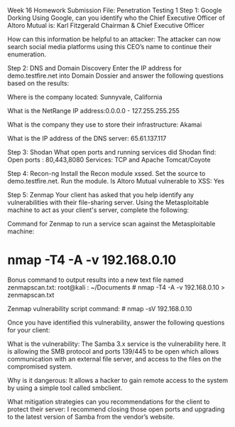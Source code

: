 Week 16 Homework Submission File: Penetration Testing 1
Step 1: Google Dorking
Using Google, can you identify who the Chief Executive Officer of Altoro Mutual is: Karl Fitzgerald Chairman & Chief Executive Officer

How can this information be helpful to an attacker: The attacker can now search social media platforms using this CEO’s name to continue their enumeration.

Step 2: DNS and Domain Discovery
Enter the IP address for demo.testfire.net into Domain Dossier and answer the following questions based on the results:

Where is the company located: Sunnyvale, California

What is the NetRange IP address:0.0.0.0 - 127.255.255.255

What is the company they use to store their infrastructure: Akamai

What is the IP address of the DNS server: 65.61.137.117


Step 3: Shodan
What open ports and running services did Shodan find: Open ports : 80,443,8080
Services: TCP and Apache Tomcat/Coyote 

Step 4: Recon-ng
Install the Recon module xssed.
Set the source to demo.testfire.net.
Run the module.
Is Altoro Mutual vulnerable to XSS: Yes 

Step 5: Zenmap
Your client has asked that you help identify any vulnerabilities with their file-sharing server. Using the Metasploitable machine to act as your client's server, complete the following:

Command for Zenmap to run a service scan against the Metasploitable machine: 
# nmap -T4 -A -v 192.168.0.10

Bonus command to output results into a new text file named zenmapscan.txt:
root@kali : ~/Documents # nmap -T4 -A -v 192.168.0.10 > zenmapscan.txt


Zenmap vulnerability script command: # nmap -sV 192.168.0.10


Once you have identified this vulnerability, answer the following questions for your client:

What is the vulnerability: The  Samba 3.x service is the vulnerability here. It is allowing the SMB protocol and ports 139/445 to be open which allows communication with an external file server, and access to the files on the compromised system.

Why is it dangerous: It allows a hacker to gain remote access to the system by using a simple tool called smbclient.


What mitigation strategies can you recommendations for the client to protect their server:
I recommend closing those open ports and upgrading to the latest version of Samba from the vendor’s website.


